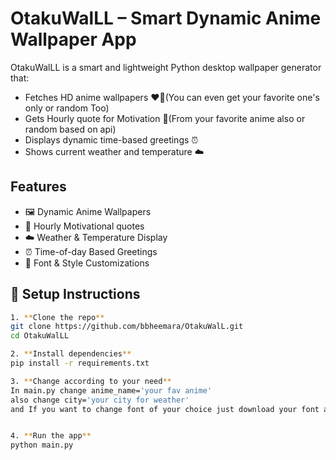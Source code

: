 # OtakuWalLL – Smart Dynamic Anime Wallpaper App

OtakuWalLL is a smart and lightweight Python desktop wallpaper generator that:
- Fetches HD anime wallpapers ❤️‍🔥(You can even get your favorite one's only or random Too)
- Gets Hourly quote for Motivation 🤩(From your favorite anime also or random based on api)
- Displays dynamic time-based greetings ⏰
- Shows current weather and temperature ☁️


## Features

- 🖼️ Dynamic Anime Wallpapers
- 🤩 Hourly Motivational quotes
- ☁️ Weather & Temperature Display 
- ⏰ Time-of-day Based Greetings
- 💬 Font & Style Customizations

## 🔧 Setup Instructions
```bash
1. **Clone the repo**
git clone https://github.com/bbheemara/OtakuWalL.git
cd OtakuWalLL

2. **Install dependencies**
pip install -r requirements.txt

3. **Change according to your need**
In main.py change anime_name='your fav anime' 
also change city='your city for weather'
and If you want to change font of your choice just download your font and save in assets/fonts folder then in main.py FONT_PATH = 'assets/fonts/<your_font>'


4. **Run the app**
python main.py
